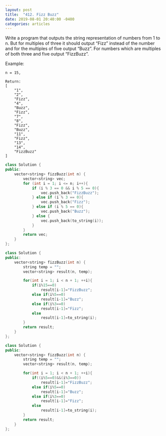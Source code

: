 ```yaml
---
layout: post
title:  "412. Fizz Buzz"
date: 2019-08-01 20:40:00 -0400
categories: articles
---
```

Write a program that outputs the string representation of numbers from 1 to n.
But for multiples of three it should output “Fizz” instead of the number and for the multiples of five output “Buzz”. For numbers which are multiples of both three and five output “FizzBuzz”.

Example:
```
n = 15,

Return:
[
    "1",
    "2",
    "Fizz",
    "4",
    "Buzz",
    "Fizz",
    "7",
    "8",
    "Fizz",
    "Buzz",
    "11",
    "Fizz",
    "13",
    "14",
    "FizzBuzz"
]
```

```c++
class Solution {
public:
    vector<string> fizzBuzz(int n) {
        vector<string> vec;
        for (int i = 1; i <= n; i++){
            if (i % 3 == 0 && i % 5 == 0){
                vec.push_back("FizzBuzz");
            } else if (i % 3 == 0){
                vec.push_back("Fizz");
            } else if (i % 5 == 0){
                vec.push_back("Buzz");
            } else {
                vec.push_back(to_string(i));
            }
        }
        return vec;
    }
};
```
```c++
class Solution {
public:
    vector<string> fizzBuzz(int n) {
        string temp = "";
        vector<string> result(n, temp);

        for(int i = 1; i < n + 1; ++i){
            if(i%15==0)
                result[i-1]="FizzBuzz";
            else if(i%5==0)
                result[i-1]="Buzz";
            else if(i%3==0)
                result[i-1]="Fizz";
            else
                result[i-1]=to_string(i);
        }
        return result;
    }
};
```
```c++
class Solution {
public:
    vector<string> fizzBuzz(int n) {
        string temp = "";
        vector<string> result(n, temp);

        for(int i = 1; i < n + 1; ++i){
            if((i%5==0)&&(i%3==0))
                result[i-1]="FizzBuzz";
            else if(i%5==0)
                result[i-1]="Buzz";
            else if(i%3==0)
                result[i-1]="Fizz";
            else
                result[i-1]=to_string(i);
        }
        return result;
    }
};
```
